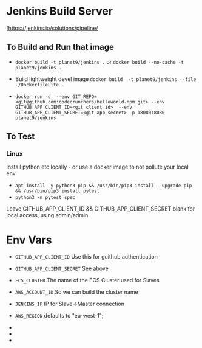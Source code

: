 # Jenkins Build Server

[https://jenkins.io/solutions/pipeline/

## To Build and Run that image
* `docker build -t planet9/jenkins .` or `docker build --no-cache -t planet9/jenkins .`

* Build lightweight devel image   `docker build  -t planet9/jenkins --file ./DockerfileLite .`


* `docker run -d 
	--env GIT_REPO=<git@github.com:codecrunchers/helloworld-npm.git>
	--env GITHUB_APP_CLIENT_ID=<git client id> 
	--env GITHUB_APP_CLIENT_SECRET=<git app secret>
	-p 18080:8080 planet9/jenkins`


## To Test
### Linux
Install python etc locally - or use a docker image to not pollute your local env
* `apt install -y python3-pip && /usr/bin/pip3 install --upgrade pip && /usr/bin/pip3 install pytest`
* `python3 -m pytest spec`

Leave GITHUB_APP_CLIENT_ID && GITHUB_APP_CLIENT_SECRET blank for local access, using admin/admin
 

# Env Vars
* `GITHUB_APP_CLIENT_ID`
Use this for guithub authentication
* `GITHUB_APP_CLIENT_SECRET`
See above
* `ECS_CLUSTER`
The name of the ECS Cluster used for Slaves
* `AWS_ACCOUNT_ID`
So we can build the cluster name
* `JENKINS_IP`
IP for Slave->Master connection
* `AWS_REGION`
defaults to "eu-west-1";

*
*
*
 



